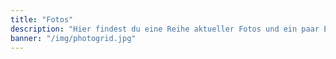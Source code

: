 ```yaml
---
title: "Fotos"
description: "Hier findest du eine Reihe aktueller Fotos und ein paar Erinnerungen an frühe Zeiten von WAYS"
banner: "/img/photogrid.jpg"
---
```

